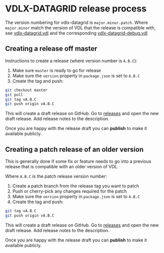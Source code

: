 # VDLX-DATAGRID release process

The version numbering for vdlx-datagrid is `major.minor.patch`. Where `major.minor` match the version of VDL that the release
is compatible with, see [vdlx-datagrid.vdl](dist/insight/client_resources/vdlx-datagrid/vdlx-datagrid.vdl) and the corresponding 
[vdlx-datagrid-debug.vdl](dist/insight/client_resources/vdlx-datagrid-debug/vdlx-datagrid-debug.vdl)

## Creating a release off master

Instructions to create a release (where version number is `A.B.C`):

1. Make sure `master` is ready to go for release
1. Make sure the `version` property in `package.json` is set to `A.B.C`
1. Create the tag and push:

```bash
git checkout master
git pull
git tag vA.B.C
git push origin vA.B.C
```

This will create a draft release on GitHub. Go to [releases](https://github.com/fico-xpress/vdlx-datagrid/releases) and 
open the new draft release. Add release notes to the description.

Once you are happy with the release draft you can **publish** to make it available publicly.

## Creating a patch release of an older version

This is generally done if some fix or feature needs to go into a previous release that is compatible with an older version of VDL.

Where `A.B.C` is the patch release version number:

1. Create a patch branch from the release tag you want to patch
1. Push or cherry-pick any changes required for the patch
1. Make sure the `version` property in `package.json` is set to `A.B.C`
1. Create the tag and push:

```bash
git tag vA.B.C
git push origin vA.B.C
```

This will create a draft release on GitHub. Go to [releases](https://github.com/fico-xpress/vdlx-datagrid/releases) and 
open the new draft release. Add release notes to the description.

Once you are happy with the release draft you can **publish** to make it available publicly.
